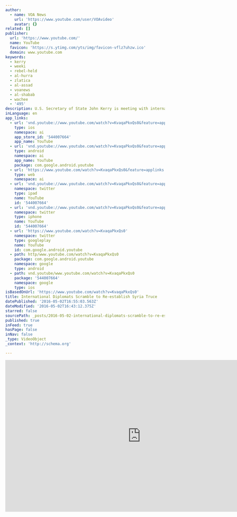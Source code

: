 ```yaml
---
author:
  - name: VOA News
    url: 'https://www.youtube.com/user/VOAvideo'
    avatar: {}
related: []
publisher:
  url: 'https://www.youtube.com/'
  name: YouTube
  favicon: 'https://s.ytimg.com/yts/img/favicon-vflz7uhzw.ico'
  domain: www.youtube.com
keywords:
  - kerry
  - weeki
  - rebel-held
  - al-hurra
  - zlatica
  - al-assad
  - voanews
  - al-shabab
  - wachee
  - '495'
description: U.S. Secretary of State John Kerry is meeting with international diplomats in Geneva in an effort to end hostilities in Syria where government forces have pounded the rebel-held city of Aleppo for more than a week. The pressure is on Russia to use its influence over Syrian President Bashar al-Assad to stop the violence.
inLanguage: en
app_links:
  - url: 'vnd.youtube://www.youtube.com/watch?v=KvaqaPkxQs0&feature=applinks'
    type: ios
    namespace: ai
    app_store_id: '544007664'
    app_name: YouTube
  - url: 'vnd.youtube://www.youtube.com/watch?v=KvaqaPkxQs0&feature=applinks'
    type: android
    namespace: ai
    app_name: YouTube
    package: com.google.android.youtube
  - url: 'https://www.youtube.com/watch?v=KvaqaPkxQs0&feature=applinks'
    type: web
    namespace: ai
  - url: 'vnd.youtube://www.youtube.com/watch?v=KvaqaPkxQs0&feature=applinks'
    namespace: twitter
    type: ipad
    name: YouTube
    id: '544007664'
  - url: 'vnd.youtube://www.youtube.com/watch?v=KvaqaPkxQs0&feature=applinks'
    namespace: twitter
    type: iphone
    name: YouTube
    id: '544007664'
  - url: 'https://www.youtube.com/watch?v=KvaqaPkxQs0'
    namespace: twitter
    type: googleplay
    name: YouTube
    id: com.google.android.youtube
  - path: http/www.youtube.com/watch?v=KvaqaPkxQs0
    package: com.google.android.youtube
    namespace: google
    type: android
  - path: vnd.youtube/www.youtube.com/watch?v=KvaqaPkxQs0
    package: '544007664'
    namespace: google
    type: ios
isBasedOnUrl: 'https://www.youtube.com/watch?v=KvaqaPkxQs0'
title: International Diplomats Scramble to Re-establish Syria Truce
datePublished: '2016-05-02T16:55:03.563Z'
dateModified: '2016-05-02T16:43:12.375Z'
starred: false
sourcePath: _posts/2016-05-02-international-diplomats-scramble-to-re-establish-syria-truce.md
published: true
inFeed: true
hasPage: false
inNav: false
_type: VideoObject
_context: 'http://schema.org'

---
```

<iframe src="https://cdn.embedly.com/widgets/media.html?src=https%3A%2F%2Fwww.youtube.com%2Fembed%2FKvaqaPkxQs0%3Ffeature%3Doembed&amp;url=https%3A%2F%2Fwww.youtube.com%2Fwatch%3Fv%3DKvaqaPkxQs0&amp;image=https%3A%2F%2Fi.ytimg.com%2Fvi%2FKvaqaPkxQs0%2Fhqdefault.jpg&amp;key=b7d04c9b404c499eba89ee7072e1c4f7&amp;type=text%2Fhtml&amp;schema=youtube" width="854" height="480" scrolling="no" frameborder="0" allowfullscreen="" style=""></iframe>